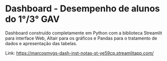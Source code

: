 # Dashboard - Desempenho de alunos do 1°/3° GAV

Dashboard construído completamente em Python com a biblioteca Streamlit para interface Web, Altair para os gráficos e Pandas para o tratamento de dados e apresentação das tabelas.

Link: https://marcosmvgs-dash-inst-notas-st-ye59cp.streamlitapp.com/
